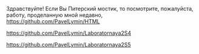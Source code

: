 Здравствуйте! Если Вы Питерский мостик, то посмотрите, пожалуйста, работу, проделанную мной недавно, 
https://github.com/PavelLymin/HTML

https://github.com/PavelLymin/Laboratornaya2S4

https://github.com/PavelLymin/Laboratornaya2S5
